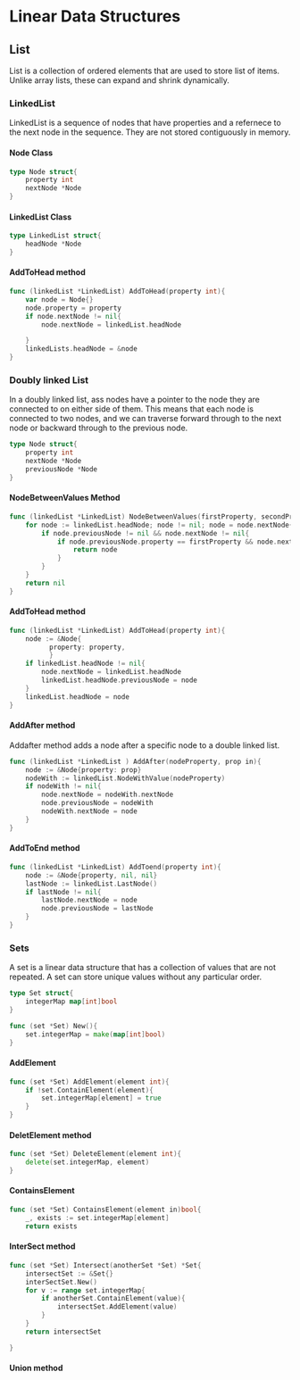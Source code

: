 # Linear Data Structures

## List

List is a collection of ordered elements that are used to store list of items.
Unlike array lists, these can expand and shrink dynamically.

### LinkedList

LinkedList is a sequence of nodes that have properties and a refernece to the next node in the sequence.
They are not stored contiguously in memory.

#### Node Class

```go
type Node struct{
    property int
    nextNode *Node
}
```

#### LinkedList Class

```go
type LinkedList struct{
    headNode *Node
}
```

#### AddToHead method

```go
func (linkedList *LinkedList) AddToHead(property int){
    var node = Node{}
    node.property = property
    if node.nextNode != nil{
        node.nextNode = linkedList.headNode

    }
    linkedLists.headNode = &node
}
```

### Doubly linked List

In a doubly linked list, ass nodes have a pointer to the node they are connected to on either side of them. This means that each node is connected to two nodes, and we can traverse forward through to the next node or backward through to the previous node.

```go
type Node struct{
    property int
    nextNode *Node
    previousNode *Node
}
```

#### NodeBetweenValues Method

```go
func (linkedList *LinkedList) NodeBetweenValues(firstProperty, secondProperty int) *Node{
    for node := linkedList.headNode; node != nil; node = node.nextNode{
        if node.previousNode != nil && node.nextNode != nil{
            if node.previousNode.property == firstProperty && node.nextNode.property == secondProperty{
                return node
            }
        }
    }
    return nil
}
```

#### AddToHead method

```go
func (linkedList *LinkedList) AddToHead(property int){
    node := &Node{
          property: property,
          }
    if linkedList.headNode != nil{
        node.nextNode = linkedList.headNode
        linkedList.headNode.previousNode = node
    }
    linkedList.headNode = node
}
```

#### AddAfter method

Addafter method adds a node after a specific node to a double linked list.

```go
func (linkedList *LinkedList ) AddAfter(nodeProperty, prop in){
    node := &Node{property: prop}
    nodeWith := linkedList.NodeWithValue(nodeProperty)
    if nodeWith != nil{
        node.nextNode = nodeWith.nextNode
        node.previousNode = nodeWith
        nodeWith.nextNode = node
    }
}
```


#### AddToEnd method

```go
func (linkedList *LinkedList) AddToend(property int){
    node := &Node{property, nil, nil}
    lastNode := linkedList.LastNode()
    if lastNode != nil{
        lastNode.nextNode = node
        node.previousNode = lastNode
    }
}
```
### Sets

A set is a linear data structure that has a collection of values that are not repeated. A set can store unique values without any particular order.

```go
type Set struct{
    integerMap map[int]bool
}

func (set *Set) New(){
    set.integerMap = make(map[int]bool)
}
```

#### AddElement 

```go
func (set *Set) AddElement(element int){
    if !set.ContainElement(element){
        set.integerMap[element] = true
    }
}
```

#### DeletElement method

```go
func (set *Set) DeleteElement(element int){
    delete(set.integerMap, element)
}
```

#### ContainsElement 

```go
func (set *Set) ContainsElement(element in)bool{
    _, exists := set.integerMap[element]
    return exists

```
#### InterSect method

```go
func (set *Set) Intersect(anotherSet *Set) *Set{
    intersectSet := &Set{}
    interSectSet.New()
    for v := range set.integerMap{
        if anotherSet.ContainElement(value){
            intersectSet.AddElement(value)
        }
    }
    return intersectSet

}
```


#### Union method


